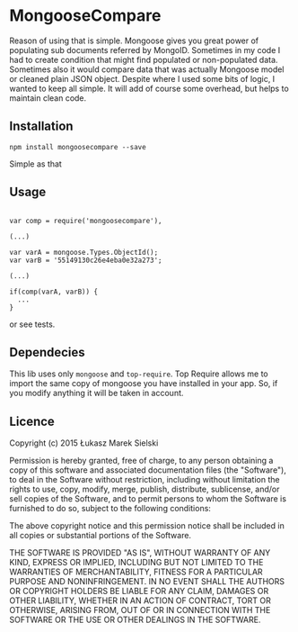 MongooseCompare
===============

Reason of using that is simple. Mongoose gives you great power of populating sub documents referred by MongoID. Sometimes
in my code I had to create condition that might find populated or non-populated data. Sometimes also it would compare data
that was actually Mongoose model or cleaned plain JSON object. Despite where I used some bits of logic, I wanted to keep
all simple. It will add of course some overhead, but helps to maintain clean code.

Installation
------------

```
npm install mongoosecompare --save
```

Simple as that

Usage
-----

```

var comp = require('mongoosecompare'),

(...)

var varA = mongoose.Types.ObjectId();
var varB = '55149130c26e4eba0e32a273';

(...)

if(comp(varA, varB)) {
  ...
}

```

or see tests.

Dependecies
-----------

This lib uses only `mongoose` and `top-require`. Top Require allows me to import the same copy of mongoose you have installed
in your app. So, if you modify anything it will be taken in account.

Licence
-------

Copyright (c) 2015 Łukasz Marek Sielski

Permission is hereby granted, free of charge, to any person obtaining a copy of this software and associated documentation files (the "Software"), to deal in the Software without restriction, including without limitation the rights to use, copy, modify, merge, publish, distribute, sublicense, and/or sell copies of the Software, and to permit persons to whom the Software is furnished to do so, subject to the following conditions:

The above copyright notice and this permission notice shall be included in all copies or substantial portions of the Software.

THE SOFTWARE IS PROVIDED "AS IS", WITHOUT WARRANTY OF ANY KIND, EXPRESS OR IMPLIED, INCLUDING BUT NOT LIMITED TO THE WARRANTIES OF MERCHANTABILITY, FITNESS FOR A PARTICULAR PURPOSE AND NONINFRINGEMENT. IN NO EVENT SHALL THE AUTHORS OR COPYRIGHT HOLDERS BE LIABLE FOR ANY CLAIM, DAMAGES OR OTHER LIABILITY, WHETHER IN AN ACTION OF CONTRACT, TORT OR OTHERWISE, ARISING FROM, OUT OF OR IN CONNECTION WITH THE SOFTWARE OR THE USE OR OTHER DEALINGS IN THE SOFTWARE.